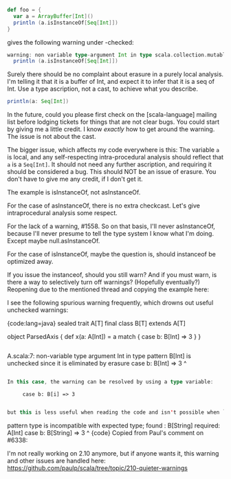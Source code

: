 ```scala
def foo = {
  var a = ArrayBuffer[Int]()
  println (a.isInstanceOf[Seq[Int]])
}
```
gives the following warning under -checked:
```scala
warning: non variable type-argument Int in type scala.collection.mutable.Seq[Int] is unchecked since it is eliminated by erasure
  println (a.isInstanceOf[Seq[Int]])
```

Surely there should be no complaint about erasure in a purely local analysis. I'm telling it that it is a buffer of Int, and expect it to infer that it is a seq of Int. 
Use a type ascription, not a cast, to achieve what you describe.

```scala
println(a: Seq[Int])
```

In the future, could you please first check on the [scala-language] mailing list before lodging tickets for things that are not clear bugs.
You could start by giving me a little credit. I know *exactly* how to get around the warning. The issue is not about the cast.

The bigger issue, which affects my code everywhere is this: The variable `a` is local, and any self-respecting intra-procedural analysis should reflect that `a` is a `Seq[Int]`. It should not need any further ascription, and requiring it should be considered a bug.  This should NOT be an issue of erasure. 
You don't have to give me any credit, if I don't get it.

The example is isInstanceOf, not asInstanceOf.

For the case of asInstanceOf, there is no extra checkcast.  Let's give intraprocedural analysis some respect.

For the lack of a warning, #1558.  So on that basis, I'll never asInstanceOf, because I'll never presume to tell the type system I know what I'm doing. Except maybe null.asInstanceOf.

For the case of isInstanceOf, maybe the question is, should instanceof be optimized away.

If you issue the instanceof, should you still warn?  And if you must warn, is there a way to selectively turn off warnings?  (Hopefully eventually?)
Reopening due to the mentioned thread and copying the example here:

I see the following spurious warning frequently, which drowns out useful unchecked warnings:

{code:lang=java}
sealed trait A[T]
final class B[T] extends A[T]

object ParsedAxis {
   def x(a: A[Int]) =
      a match {
         case b: B[Int] => 3
      }
}
```scala

```
A.scala:7: non-variable type argument Int in type pattern B[Int] is unchecked since it is eliminated by erasure
         case b: B[Int] => 3
                 ^
```scala

In this case, the warning can be resolved by using a type variable:

```
         case b: B[i] => 3
```scala

but this is less useful when reading the code and isn't possible when `B[Int]` is inside a type alias like `type BI = B[Int]`.  Similarly, `Int @unchecked` can be used, but it is less safe than the type variable approach, where the compiler still knows that `i=Int` is the only possibility.  In fact, if another type argument is used, the compiler complains:

```
pattern type is incompatible with expected type;
  found   : B[String]
  required: A[Int]
         case b: B[String] => 3
                 ^
{code}
Copied from Paul's comment on #6338:

I'm not really working on 2.10 anymore, but if anyone wants it, this warning and other issues are handled here: https://github.com/paulp/scala/tree/topic/210-quieter-warnings
